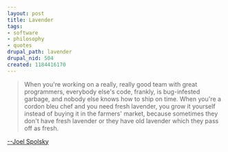 ```yaml
--- 
layout: post
title: Lavender
tags: 
- software
- philosophy
- quotes
drupal_path: lavender
drupal_nid: 504
created: 1184416170
---
```

<blockquote>When you're working on a really, really good team with great programmers, everybody else's code, frankly, is bug-infested garbage, and nobody else knows how to ship on time. When you're a cordon bleu chef and you need fresh lavender, you grow it yourself instead of buying it in the farmers' market, because sometimes they don't have fresh lavender or they have old lavender which they pass off as fresh.</blockquote>

<a href="http://www.joelonsoftware.com/articles/fog0000000007.html">--Joel Spolsky</a>
